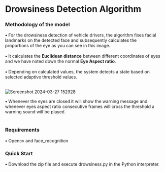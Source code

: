 # Drowsiness Detection Algorithm

### Methodology of the model  ###

<b>•</b> For the drowsiness detection of vehicle drivers, the algorithm fixes facial landmarks on the detected face and subsequently calculates the proportions of the eye as you can see in this image.<br> <br>
<b>•</b> It calculates the **Euclidean distance** between different coordinates of eyes and we have noted down the normal **Eye Aspect ratio**.<br><br>
<b>•</b> Depending on calculated values, the system detects a state based on selected adaptive threshold values.<br><br>

![Screenshot 2024-03-27 152928](https://github.com/AntimaDwivedi/Drowsiness_Detection/assets/56269029/55780842-af4a-4571-a52d-a374a984ac53) &nbsp;
<br>

<b>•</b> Whenever the eyes are closed it will show the warning message and whenever eyes aspect ratio consecutive frames will cross the threshold a warning sound will be played.<br> <br>


### Requirements ###    
<b>•</b> Opencv and face_recognition</br>

### Quick Start ### 
<b>•</b> Download the zip file and execute drowsiness.py in the Python interpreter.
